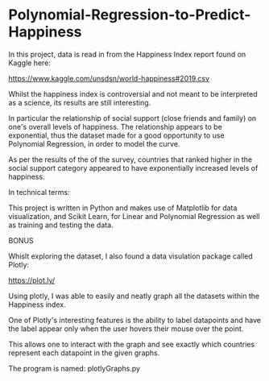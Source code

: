 # Polynomial-Regression-to-Predict-Happiness

In this project, data is read in from the Happiness Index report found on Kaggle here:

https://www.kaggle.com/unsdsn/world-happiness#2019.csv

Whilst the happiness index is controversial and not meant to be interpreted as a science, its results are still interesting.

In particular the relationship of social support (close friends and family) on one's overall levels of happiness. The relationship appears to be exponential, thus the dataset made for a good opportunity to use Polynomial Regression, in order to model the curve.

As per the results of the of the survey, countries that ranked higher in the social support category appeared to have exponentially
increased levels of happiness.

In technical terms:

This project is written in Python and makes use of Matplotlib for data visualization, and Scikit Learn, for Linear and Polynomial Regression 
as well as training and testing the data.


BONUS

Whislt exploring the dataset, I also found a data visulation package called Plotly:

https://plot.ly/

Using plotly, I was able to easily and neatly graph all the datasets within the Happiness index.

One of Plotly's interesting features is the ability to label datapoints and have the label appear only when the user hovers their mouse over the point.

This allows one to interact with the graph and see exactly which countries represent each datapoint in the given graphs. 

The program is named: plotlyGraphs.py 
